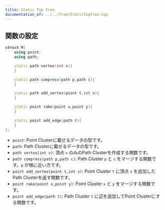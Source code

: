 ```yaml
---
title: Static Top Tree
documentation_of: ../../Tree/StaticTopTree.hpp
---
```


## 関数の設定
```cpp
struct M{
    using point;
    using path;

    static path vertex(int v){
    }

    static path compress(path p,path c){
    }

    static path add_vertex(point t,int v){
    }

    static point rake(point x,point y){
    }

    static point add_edge(path t){
    }
};
```
* `point`: Point Clusterに載せるデータの型です。
* `path`: Path Clusterに載せるデータの型です。
* `path vertex(int v)`: 頂点 `v` のみのPath Clusterを作成する関数です。
* `path compress(path p,path c)`: Path Cluster `p` と `c` をマージする関数です。`p` が根に近い方です。
* `point add_vertex(point t,int v)`: Point Cluster `t` に頂点 `v` を追加したPath Clusterを返す関数です。
* `point rake(point x,point y)`: Point Cluster `x` と `y` をマージする関数です。
* `point add_edge(path t)`: Path Cluster `t` に辺を追加してPoint Clusterにする関数です。